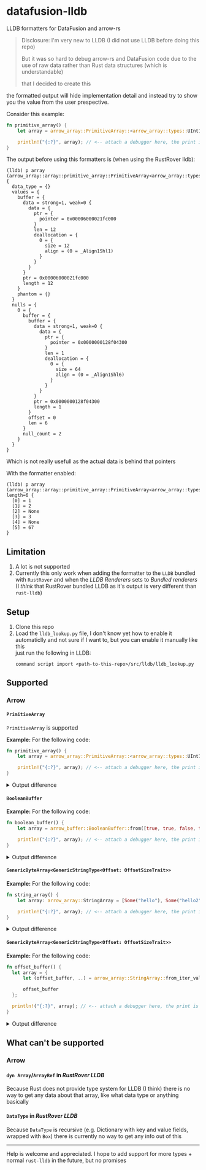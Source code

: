 # datafusion-lldb
LLDB formatters for DataFusion and arrow-rs

> Disclosure: I'm very new to LLDB (I did not use LLDB before doing this repo)
>
> But it was so hard to debug arrow-rs and DataFusion code due to the use of raw data rather than Rust data structures (which is understandable)
>
>  that I decided to create this

the formatted output will hide implementation detail and instead try to show you the value from the user prespective.

Consider this example:
```rust
fn primitive_array() {
    let array = arrow_array::PrimitiveArray::<arrow_array::types::UInt16Type>::from(vec![Some(1), Some(2), None, Some(3), None, Some(67)]);

    println!("{:?}", array); // <-- attach a debugger here, the print is irrelevant
}
```

The output before using this formatters is (when using the RustRover lldb):
```
(lldb) p array
(arrow_array::array::primitive_array::PrimitiveArray<arrow_array::types::UInt16Type>) {
  data_type = {}
  values = {
    buffer = {
      data = strong=1, weak=0 {
        data = {
          ptr = {
            pointer = 0x00006000021fc000
          }
          len = 12
          deallocation = {
            0 = {
              size = 12
              align = (0 = _Align1Shl1)
            }
          }
        }
      }
      ptr = 0x00006000021fc000
      length = 12
    }
    phantom = {}
  }
  nulls = {
    0 = {
      buffer = {
        buffer = {
          data = strong=1, weak=0 {
            data = {
              ptr = {
                pointer = 0x0000000128f04300
              }
              len = 1
              deallocation = {
                0 = {
                  size = 64
                  align = (0 = _Align1Shl6)
                }
              }
            }
          }
          ptr = 0x0000000128f04300
          length = 1
        }
        offset = 0
        len = 6
      }
      null_count = 2
    }
  }
}
```

Which is not really usefull as the actual data is behind that pointers

With the formatter enabled:
```
(lldb) p array
(arrow_array::array::primitive_array::PrimitiveArray<arrow_array::types::UInt16Type>) length=6 {
  [0] = 1
  [1] = 2
  [2] = None
  [3] = 3
  [4] = None
  [5] = 67
}
```


## Limitation

1. A lot is not supported
2. Currently this only work when adding the formatter to the `LLDB` bundled with `RustRover` and when the _LLDB Renderers_ sets to _Bundled renderers_ (I _think_ that RustRover bundled LLDB as it's output is very different than `rust-lldb`)


## Setup
1. Clone this repo
2. Load the `lldb_lookup.py` file, I don't know yet how to enable it automaticlly and not sure if I want to,
   but you can enable it manually like this  
   just run the following in LLDB:
    ```shell
    command script import <path-to-this-repo>/src/lldb/lldb_lookup.py
    ```


## Supported

### Arrow

#### `PrimitiveArray`
`PrimitiveArray` is supported

**Example:** For the following code:
```rust
fn primitive_array() {
    let array = arrow_array::PrimitiveArray::<arrow_array::types::UInt16Type>::from(vec![Some(1), Some(2), None, Some(3), None, Some(67)]);

    println!("{:?}", array); // <-- attach a debugger here, the print is irrelevant
}
```

<details>
<summary>Output difference</summary>

The output before this formatters is (when using the RustRover lldb):
```
(lldb) p array
(arrow_array::array::primitive_array::PrimitiveArray<arrow_array::types::UInt16Type>) {
  data_type = {}
  values = {
    buffer = {
      data = strong=1, weak=0 {
        data = {
          ptr = {
            pointer = 0x00006000021fc000
          }
          len = 12
          deallocation = {
            0 = {
              size = 12
              align = (0 = _Align1Shl1)
            }
          }
        }
      }
      ptr = 0x00006000021fc000
      length = 12
    }
    phantom = {}
  }
  nulls = {
    0 = {
      buffer = {
        buffer = {
          data = strong=1, weak=0 {
            data = {
              ptr = {
                pointer = 0x0000000128f04300
              }
              len = 1
              deallocation = {
                0 = {
                  size = 64
                  align = (0 = _Align1Shl6)
                }
              }
            }
          }
          ptr = 0x0000000128f04300
          length = 1
        }
        offset = 0
        len = 6
      }
      null_count = 2
    }
  }
}
```

With the formatter enabled:
```
(lldb) p array
(arrow_array::array::primitive_array::PrimitiveArray<arrow_array::types::UInt16Type>) length=6 {
  [0] = 1
  [1] = 2
  [2] = None
  [3] = 3
  [4] = None
  [5] = 67
}
```


</details>


#### `BooleanBuffer`

**Example:** For the following code:
```rust
fn boolean_buffer() {
    let array = arrow_buffer::BooleanBuffer::from([true, true, false, true, true, true, true, false, false].as_slice());

    println!("{:?}", array); // <-- attach a debugger here, the print is irrelevant
}
```

<details>
<summary>Output difference</summary>

The output before this formatters is (when using the RustRover lldb):
```
(lldb) p array
(arrow_buffer::buffer::boolean::BooleanBuffer) {
  buffer = {
    data = strong=1, weak=0 {
      data = {
        ptr = {
          pointer = 0x0000000130804300
        }
        len = 2
        deallocation = {
          0 = {
            size = 64
            align = (0 = _Align1Shl6)
          }
        }
      }
    }
    ptr = 0x0000000130804300
    length = 2
  }
  offset = 0
  len = 9
}
```

With the formatter enabled:
```
(lldb) p array
(arrow_buffer::buffer::boolean::BooleanBuffer) length=9 {
  [0] = true
  [1] = true
  [2] = false
  [3] = true
  [4] = true
  [5] = true
  [6] = true
  [7] = false
  [8] = false
}
```


</details>

#### `GenericByteArray<GenericStringType<Offset: OffsetSizeTrait>>`

**Example:** For the following code:
```rust
fn string_array() {
    let array: arrow_array::StringArray = [Some("hello"), Some("hello2"), None, Some("other")].into_iter().collect();

    println!("{:?}", array); // <-- attach a debugger here, the print is irrelevant
}
```

<details>
<summary>Output difference</summary>

The output before this formatters is (when using the RustRover lldb):
```
(lldb) p array
(arrow_array::array::byte_array::GenericByteArray<arrow_array::types::GenericStringType<i32>>) {
  data_type = {}
  value_offsets = {
    0 = {
      buffer = {
        data = strong=1, weak=0 {
          data = {
            ptr = {
              pointer = 0x000000014c804100
            }
            len = 20
            deallocation = {
              0 = {
                size = 64
                align = (0 = _Align1Shl6)
              }
            }
          }
        }
        ptr = 0x000000014c804100
        length = 20
      }
      phantom = {}
    }
  }
  value_data = {
    data = strong=1, weak=0 {
      data = {
        ptr = {
          pointer = 0x000000014d808200
        }
        len = 16
        deallocation = {
          0 = {
            size = 1024
            align = (0 = _Align1Shl6)
          }
        }
      }
    }
    ptr = 0x000000014d808200
    length = 16
  }
  nulls = {
    0 = {
      buffer = {
        buffer = {
          data = strong=1, weak=0 {
            data = {
              ptr = {
                pointer = 0x000000014c804180
              }
              len = 1
              deallocation = {
                0 = {
                  size = 64
                  align = (0 = _Align1Shl6)
                }
              }
            }
          }
          ptr = 0x000000014c804180
          length = 1
        }
        offset = 0
        len = 4
      }
      null_count = 1
    }
  }
}

```

With the formatter enabled:
```
(lldb) p array
(arrow_array::array::byte_array::GenericByteArray<arrow_array::types::GenericStringType<i32>>) length=4 {
  [0] = "hello" {
    0 = "hello" {
      data_ptr = 0x00000001023e8000
      length = 5
    }
  }
  [1] = "hello2" {
    0 = "hello2" {
      data_ptr = 0x00000001023e8020
      length = 6
    }
  }
  [2] = None
  [3] = "other" {
    0 = "other" {
      data_ptr = 0x00000001023e8040
      length = 5
    }
  }
}
```


</details>

#### `GenericByteArray<GenericStringType<Offset: OffsetSizeTrait>>`

**Example:** For the following code:
```rust
fn offset_buffer() {
  let array = {
      let (offset_buffer, ..) = arrow_array::StringArray::from_iter_values(["hello", "hello2"].iter()).into_parts();

      offset_buffer
  };

  println!("{:?}", array); // <-- attach a debugger here, the print is irrelevant
}
```

<details>
<summary>Output difference</summary>

The output before this formatters is (when using the RustRover lldb):
```
(lldb) p array
(arrow_buffer::buffer::offset::OffsetBuffer<i32>) {
  0 = {
    buffer = {
      data = strong=1, weak=0 {
        data = {
          ptr = {
            pointer = 0x0000000135f04300
          }
          len = 12
          deallocation = {
            0 = {
              size = 64
              align = (0 = _Align1Shl6)
            }
          }
        }
      }
      ptr = 0x0000000135f04300
      length = 12
    }
    phantom = {}
  }
}

```

With the formatter enabled:
```
(lldb) p array
(arrow_buffer::buffer::offset::OffsetBuffer<i32>) length=3 {
  [0] = 0
  [1] = 5
  [2] = 11
}
```


</details>

## What can't be supported

### Arrow

#### `dyn Array`/`ArrayRef` in _RustRover LLDB_
Because Rust does not provide type system for LLDB (I think) there is no way to get any data about that array, like what data type or anything basically 

#### `DataType` in _RustRover LLDB_
Because `DataType` is recursive (e.g. Dictionary with key and value fields, wrapped with `Box`) there is currently no way to get any info out of this


------

Help is welcome and appreciated. I hope to add support for more types + normal `rust-lldb` in the future, but no promises